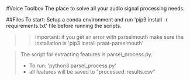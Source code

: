 #Voice Toolbox
The place to solve all your audio signal processing needs. 

##Files
To start: Setup a conda environment and run 'pip3 install -r requirements.txt' file before running the scripts. 
>>Important: if you get an error with parselmouth make sure the installation is 'pip3 install praat-parselmouth'

> The script for extracting features is parsel_process.py. 
> * To run: 'python3 parsel_process.py'
> * all features will be saved to "processed_results.csv"